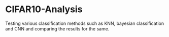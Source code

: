 # CIFAR10-Analysis
Testing various classification methods such as KNN, bayesian classification and CNN and comparing the results for the same.
